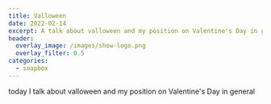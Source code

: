 ```yaml
---
title: Valloween
date: 2022-02-14
excerpt: A talk about valloween and my position on Valentine's Day in general
header:
  overlay_image: /images/show-logo.png
  overlay_filter: 0.5
categories:
  - soapbox
---
```

<!--<iframe src='https://open.spotify.com/embed/episode/30C28AataPTLLy1tSwL71x' width='80%' height='232' frameborder='0' allowtransparency='true' allow='encrypted-media'></iframe>-->

today I talk about valloween and my position on Valentine's Day in general
